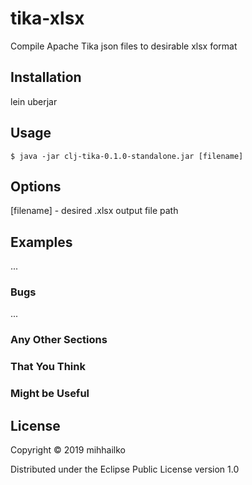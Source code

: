 # tika-xlsx

Compile Apache Tika json files to desirable xlsx format

## Installation

lein uberjar

## Usage

    $ java -jar clj-tika-0.1.0-standalone.jar [filename]

## Options

[filename] - desired .xlsx output file path

## Examples

...

### Bugs

...

### Any Other Sections
### That You Think
### Might be Useful

## License

Copyright © 2019 mihhailko

Distributed under the Eclipse Public License version 1.0
